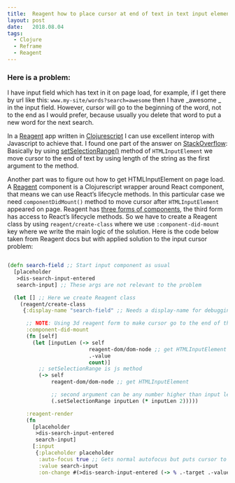 ```yaml
---
title:  Reagent how to place cursor at end of text in text input element
layout: post
date:   2018.08.04
tags:
  - Clojure
  - Reframe
  - Reagent
---
```

### Here is a problem:
I have input field which has text in it on page load, for example, if I get there by url like this: `www.my-site/words?search=awesome` then I have _awesome _ in the input field.
However, cursor will go to the beginning of the word, not to the end as I would prefer, because usually you delete that word to put a new word for the next search.

In a [Reagent](https://reagent-project.github.io/) app written in [Clojurescript](https://clojurescript.org/) I can use excellent interop with Javascript to achieve that.
I found one part of the answer on [StackOverflow](https://stackoverflow.com/questions/19568041/set-focus-and-cursor-to-end-of-text-input-field-string-w-jquery/19568146#19568146): Basically by using [setSelectionRange()](https://developer.mozilla.org/en-US/docs/Web/API/HTMLInputElement/setSelectionRange) method of `HTMLInputElement` we move cursor to the end of text by using length of the string as the first argument to the method.

Another part was to figure out how to get HTMLInputElement on page load.
A [Reagent](https://reagent-project.github.io/) component is a Clojurescript wrapper around React component, that means we can use React’s lifecycle methods.
In this particular case we need `componentDidMount()` method to move cursor after `HTMLInputElement` appeared on page.
Reagent has [three forms of components](https://github.com/reagent-project/reagent/blob/master/doc/CreatingReagentComponents.md), the third form has access to React’s lifecycle methods. So we have to create a Reagent class by using `reagent/create-class` where we use `:component-did-mount` key where we write the main logic of the solution.
Here is the code below taken from Reagent docs but with applied solution to the input cursor problem:
```clojure

(defn search-field ;; Start input component as usual
  [placeholder
   >dis-search-input-entered
   search-input] ;; These args are not relevant to the problem

  (let [] ;; Here we create Reagent class
    (reagent/create-class
     {:display-name "search-field" ;; Needs a display-name for debugging

      ;; NOTE: Using 3d reagent form to make cursor go to the end of the input value
      :component-did-mount
      (fn [self] 
        (let [inputLen (-> self
                          reagent-dom/dom-node ;; get HTMLInputElement
                          .-value
                          count)]
          ;; setSelectionRange is js method
          (-> self
              reagent-dom/dom-node ;; get HTMLInputElement

              ;; second argument can be any number higher than input length
              (.setSelectionRange inputLen (* inputLen 2))))) 

      :reagent-render
      (fn
        [placeholder
         >dis-search-input-entered
         search-input]
        [:input
         {:placeholder placeholder
          :auto-focus true ;; Gets normal autofocus but puts cursor to beginning of word
          :value search-input
          :on-change #(>dis-search-input-entered (-> % .-target .-value))}])})))

```
